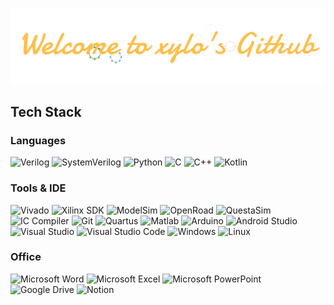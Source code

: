 ![header](firework@4x-1.0s-1035px-250px.gif)

## Tech Stack
### Languages
![Verilog](https://img.shields.io/badge/Verilog-734F96?style=for-the-badge&logoColor=white)
![SystemVerilog](https://img.shields.io/badge/SystemVerilog-DA3A5C?style=for-the-badge&logoColor=white)
![Python](https://img.shields.io/badge/Python-3776AB?style=for-the-badge&logo=python&logoColor=white)
![C](https://img.shields.io/badge/C-A8B9CC?style=for-the-badge&logo=c&logoColor=white)
![C++](https://img.shields.io/badge/C++-00599C?style=for-the-badge&logo=cplusplus&logoColor=white)
![Kotlin](https://img.shields.io/badge/Kotlin-0095D5?style=for-the-badge&logo=kotlin&logoColor=white)

### Tools & IDE
![Vivado](https://img.shields.io/badge/Vivado-FFB81C?style=for-the-badge&logoColor=white)
![Xilinx SDK](https://img.shields.io/badge/Xilinx%20SDK-AC162C?style=for-the-badge&logo=xilinx&logoColor=white)
![ModelSim](https://img.shields.io/badge/ModelSim-007ACC?style=for-the-badge&logoColor=white&logo=#0071C5)
![OpenRoad](https://img.shields.io/badge/OpenRoad-FFC300?style=for-the-badge&logoColor=white)
![QuestaSim](https://img.shields.io/badge/QuestaSim-009999?style=for-the-badge&logo=siemens&logoColor=white&logoWidth=30)
![IC Compiler](https://img.shields.io/badge/IC%20Compiler-8C1932?style=for-the-badge&logoColor=white)
![Git](https://img.shields.io/badge/Git-F05032?style=for-the-badge&logo=git&logoColor=white)
![Quartus](https://img.shields.io/badge/Quartus-0071C5?style=for-the-badge&logo=intel&logoColor=white)
![Matlab](https://img.shields.io/badge/MATLAB-0076A8?style=for-the-badge&logo=mathworks&logoColor=white)
![Arduino](https://img.shields.io/badge/Arduino-00979D?style=for-the-badge&logo=arduino&logoColor=white)
![Android Studio](https://img.shields.io/badge/Android%20Studio-3DDC84?style=for-the-badge&logo=androidstudio&logoColor=white)
![Visual Studio](https://img.shields.io/badge/Visual%20Studio-5C2D91?style=for-the-badge&logo=visualstudio&logoColor=white)
![Visual Studio Code](https://img.shields.io/badge/Visual%20Studio%20Code-007ACC?style=for-the-badge&logo=visualstudiocode&logoColor=white)
![Windows](https://img.shields.io/badge/Windows-0078D6?style=for-the-badge&logo=windows&logoColor=white)
![Linux](https://img.shields.io/badge/Linux-FCC624?style=for-the-badge&logo=linux&logoColor=black)

### Office
![Microsoft Word](https://img.shields.io/badge/Microsoft%20Word-2B579A?style=for-the-badge&logo=microsoftword&logoColor=white)
![Microsoft Excel](https://img.shields.io/badge/Microsoft%20Excel-217346?style=for-the-badge&logo=microsoftexcel&logoColor=white)
![Microsoft PowerPoint](https://img.shields.io/badge/Microsoft%20PowerPoint-B7472A?style=for-the-badge&logo=microsoftpowerpoint&logoColor=white)
![Google Drive](https://img.shields.io/badge/Google%20Drive-4285F4?style=for-the-badge&logo=googledrive&logoColor=white)
![Notion](https://img.shields.io/badge/Notion-000000?style=for-the-badge&logo=notion&logoColor=white)



<!--
**dlwnstlr1010/dlwnstlr1010** is a ✨ _special_ ✨ repository because its `README.md` (this file) appears on your GitHub profile.

Here are some ideas to get you started:

- 🔭 I’m currently working on ...
- 🌱 I’m currently learning ...
- 👯 I’m looking to collaborate on ...
- 🤔 I’m looking for help with ...
- 💬 Ask me about ...
- 📫 How to reach me: ...
- 😄 Pronouns: ...
- ⚡ Fun fact: ...
-->
